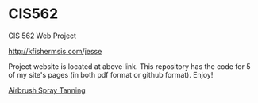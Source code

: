 # CIS562
CIS 562 Web Project

http://kfishermsis.com/jesse

Project website is located at above link.  This repository has the code for 5 of my site's pages (in both pdf format or github format).  Enjoy!

<a href="http://www.lucidtanning.com/" target="_blank">
														Airbrush Spray Tanning</a><br>

